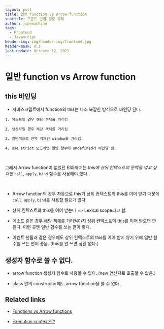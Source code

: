 ```yaml
---
layout: post
title: 일반 function vs Arrow function
subtitle: 프론트 면접 질문 정리
author: jopemachine
tags:
  - Frontend
  - Javascript
header-img: img/header-img/frontend.jpg
header-mask: 0.3
last-update: October 12, 2021
---
```


# 일반 function vs Arrow function

## this 바인딩

- 자바스크립트에서 function의 this는 다소 복잡한 방식으로 바인딩 된다.

```
1. 메소드일 경우 해당 객체를 가리킴

2. 생성자일 경우 해당 객체를 가리킴

3. 일반적으로 전역 객체인 window를 가리킴.

4. use strict 모드이면 일반 함수에 undefined가 바인딩 됨.
```

<br />

그래서 Arrow function이 없었던 ES5까지는 *this에 상위 컨텍스트의 문맥을 넣고 싶다면* `call`, `apply`, `bind` 함수를 사용해야 했다.

<br />

- Arrow function의 경우 자동으로 this가 상위 컨텍스트의 this를 이어 받기 때문에 `call`, `apply`, `bind`를 사용할 필요가 없다.

- 상위 컨텍스트의 this를 이어 받는다 => Lexical scope라고 함.

- 메소드 같은 경우 해당 객체를 가리켜야지 상위 컨텍스트의 this를 이어 받으면 안 된다. 이런 곳엔 일반 함수를 쓰는 편이 좋다.

- 이벤트 핸들러 같은 경우에도 상위 컨텍스트의 this를 이어 받지 않기 위해 일반 함수를 쓰는 편이 좋음. (this를 안 쓰면 상관 없다.)

## 생성자 함수로 쓸 수 없다.

- arrow function 생성자 함수로 사용할 수 없다. (new 연산자로 호출할 수 없음.)

- class 안의 constructor에도 arrow function을 쓸 수 없다.

## Related links

- [Functions vs Arrow functions](https://developer.mozilla.org/ko/docs/Web/JavaScript/Reference/Functions/Arrow_functions)

- [Execution context란?](https://jopemachine.github.io/2021/10/07/Execution-Context/)